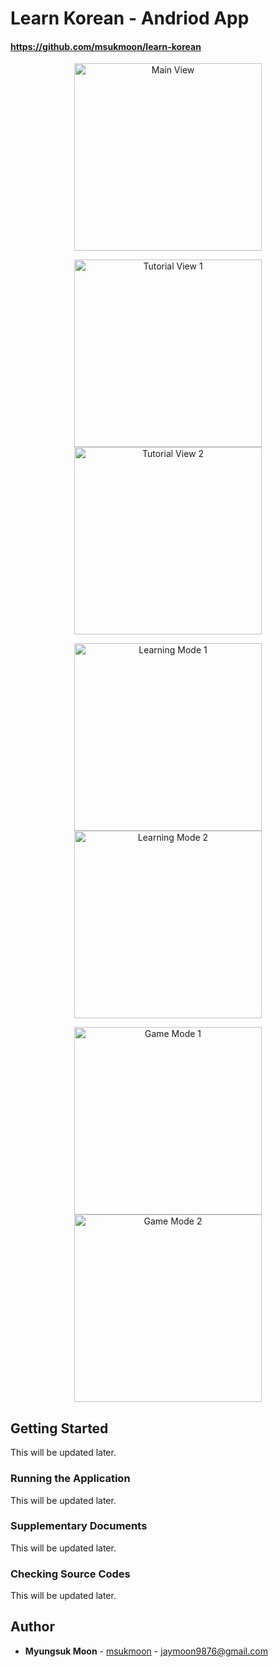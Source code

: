 # Learn Korean - Andriod App

#### https://github.com/msukmoon/learn-korean

<p align="center">
  <img src="doc/screenshots/main.png" title="Main View" width="300">
</p>
<p align="center">
  <img src="doc/screenshots/tutorial-1.png" title="Tutorial View 1" width="300">
  <img src="doc/screenshots/tutorial-2.png" title="Tutorial View 2" width="300">
</p>
<p align="center">
  <img src="doc/screenshots/learning-1.png" title="Learning Mode 1" width="300">
  <img src="doc/screenshots/learning-2.png" title="Learning Mode 2" width="300">
</p>
<p align="center">
  <img src="doc/screenshots/game-1.png" title="Game Mode 1" width="300">
  <img src="doc/screenshots/game-2.png" title="Game Mode 2" width="300">
</p>

## Getting Started

This will be updated later.

### Running the Application

This will be updated later.

### Supplementary Documents

This will be updated later.

### Checking Source Codes

This will be updated later.

## Author

- **Myungsuk Moon** - [msukmoon](https://github.com/msukmoon) - jaymoon9876@gmail.com
